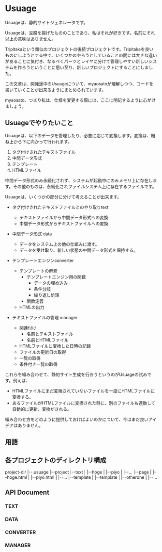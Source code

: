 # Usuage

Usuageは、静的サイトジェネレータです。

Usuageは、豆腐を揚げたもののことであり、私はそれが好きです。名前にそれ以上の意味はありません。

Tripitakaという類似のプロジェクトの後続プロジェクトです。Tripitakaを良いものにしようとする中で、いくつかのやろうとしていることの間には大きな違いがあることに気付き、なるべくパーツとレイヤに分けて管理しやすい新しいシステムを作ろうということに思い至り、新しいプロジェクトにすることにしました。

この文章は、開発途中のUsuageについて、myaosatoが理解しつつ、コードを書いていくことが出来るようにまとめられています。

myaosato、つまり私は、仕様を変更する際には、ここに明記するように心がけましょう。

## Usuageでやりたいこと

Usuageは、以下のデータを管理したり、必要に応じて変換します。変換は、概ね上から下に向かって行われます。

1. タグ付けされたテキストファイル
2. 中間データ形式
3. テンプレート
4. HTMLファイル

中間データ形式のみ永続化されず、システムが起動中にのみメモリ上に存在します。その他のものは、永続化されファイルシステム上に存在するファイルです。

Usuageは、いくつかの部分に分けて考えることが出来ます。

* タグ付けされたテキストファイルとのやり取りtext
    * テキストファイルから中間データ形式への変換
    * 中間データ形式からテキストファイルへの変換

* 中間データ形式 data
    * データをシステム上の他の仕組みに渡す。
    * データを受け取り、新しい状態の中間データ形式を保持する。
    
* テンプレートエンジンconverter
    * テンプレートの解釈
        * テンプレートエンジン用の関数
            * データの埋め込み
            * 条件分岐
            * 繰り返し処理
        * 関数定義
    * HTMLの出力

* テキストファイルの管理 manager
    * 関連付け
        * 名前とテキストファイル
        * 名前とHTMLファイル
    * HTMLファイルに変換した日時の記録
    * ファイルの更新日の取得
    * 一覧の取得
    * 条件付き一覧の取得

これらを組み合わせて、静的サイト生成を行おうというのがUsuageの試みです。例えば、

* HTMLファイルにまだ変換されていないファイルを一度にHTMLファイルに変換する。
* あるファイルがHTMLファイルに変換された時に、別のファイルも連動して自動的に更新、変換がされる。

組み合わせ方をどのように提供しておけばよいのかについて、今はまだ良いアイデアはありません。

## 用語

## 各プロジェクトのディレクトリ構成

project-dir
|--.usuage
|--project
|--text
|  |--hoge
|  |--piyo
|  |--...
|--page
|  |--hoge.html
|  |--piyo.html
|  |--...
|--template
|  |--template
|  |--otherone
|  |--...

## API Document

### TEXT

### DATA

### CONVERTER

### MANAGER 
